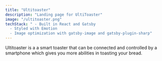 ```yaml
---
title: "Ultitoaster"
description: "Landing page for UltiToaster"
image: "/ultitoaster.png"
techStack: " - Built in React and Gatsby
  - Styled with Emotion
  - Image optimization with gatsby-image and gatsby-plugin-sharp"
---
```


Ultitoaster is a a smart toaster that can be connected and controlled by a smartphone which gives you more abilities in toasting your bread.
